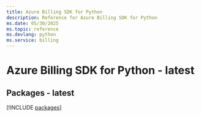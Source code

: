```yaml
---
title: Azure Billing SDK for Python
description: Reference for Azure Billing SDK for Python
ms.date: 05/30/2025
ms.topic: reference
ms.devlang: python
ms.service: billing
---
```

# Azure Billing SDK for Python - latest
## Packages - latest
[!INCLUDE [packages](billing-index.md)]